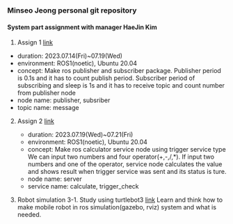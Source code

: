 ### Minseo Jeong personal git repository

#### System part assignment with manager HaeJin Kim
   1. Assign 1 [link](https://www.notion.so/sysconresearch/Assign1_pub-sub-0be098e3f7874cc6bb7725537804cc9c)
   - duration: 2023.07.14(Fri)~07.19(Wed)
   - environment: ROS1(noetic), Ubuntu 20.04
   - concept: Make ros publisher and subscriber package.
              Publisher period is 0.1s and it has to count publish period. Subscriber period of subscribing and sleep is 1s and it has to receive topic and count number from publisher node
   - node name: publisher, subsriber
   - topic name: message
   
  2. Assign 2 [link](https://www.notion.so/sysconresearch/Assign2_service-with-trigger-6bae57aa8078488c806031ef00d7fc8e)
     - duration: 2023.07.19(Wed)~07.21(Fri)
     - environment: ROS1(noetic), Ubuntu 20.04
     - concept: Make ros calculator service node using trigger service type
                We can input two numbers and four operator(+,-,/,*). If input two numbers and one of the operator, service node calculates the value and shows result when trigger service was sent and its status is ture.
     - node name: server
     - service name: calculate, trigger_check
       
  3. Robot simulation
     3-1. Study using turtlebot3 [link](https://www.notion.so/sysconresearch/Turtlebot3-3-Ubuntu-20-04-noetic-50ea8f64a5144074bd6aa0e3b3e8408d)
           Learn and think how to make mobile robot in ros simulation(gazebo, rviz) system and what is needed.
